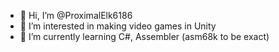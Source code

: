 - 👋 Hi, I’m @ProximalElk6186
- 👀 I’m interested in making video games in Unity
- 🌱 I’m currently learning C#, Assembler (asm68k to be exact)

<!---
ProximalElk6186/ProximalElk6186 is a ✨ special ✨ repository because its `README.md` (this file) appears on your GitHub profile.
You can click the Preview link to take a look at your changes.
--->

